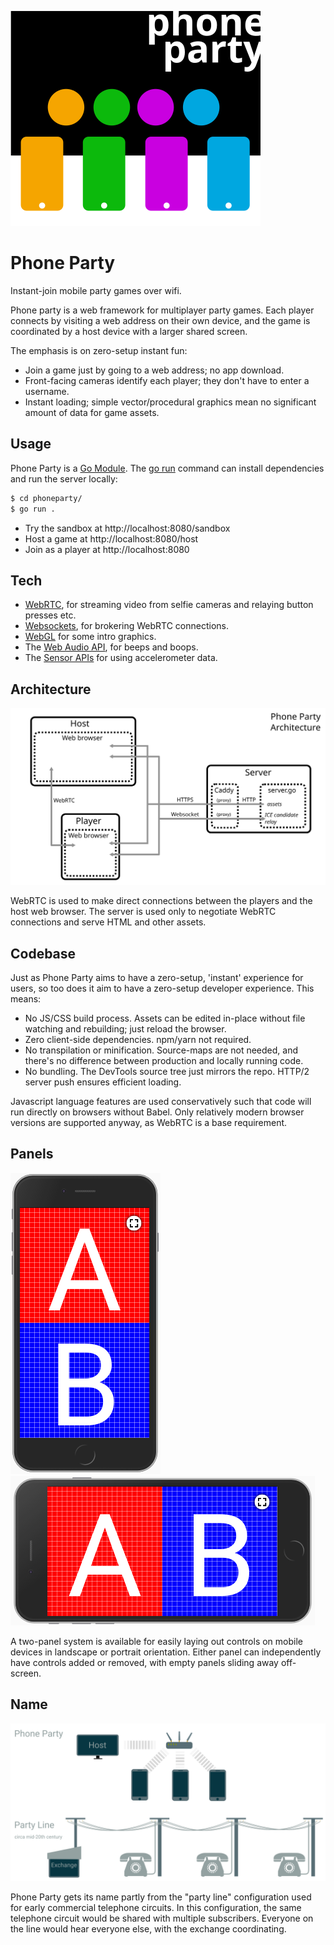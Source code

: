 ![Phone Party logo](docs/logo.svg)

# Phone Party

Instant-join mobile party games over wifi.

Phone party is a web framework for multiplayer party games. Each player connects by visiting a web address on their own device, and the game is coordinated by a host device with a larger shared screen.

The emphasis is on zero-setup instant fun:

- Join a game just by going to a web address; no app download.
- Front-facing cameras identify each player; they don't have to enter a username.
- Instant loading; simple vector/procedural graphics mean no significant amount of data for game assets.

## Usage

Phone Party is a [Go Module](https://github.com/golang/go/wiki/Modules). The [go run](https://golang.org/cmd/go/#hdr-Compile_and_run_Go_program) command can install dependencies and run the server locally:

```bash
$ cd phoneparty/
$ go run .
```

- Try the sandbox at http://localhost:8080/sandbox
- Host a game at http://localhost:8080/host
- Join as a player at http://localhost:8080

## Tech

- [WebRTC](https://developer.mozilla.org/en-US/docs/Web/API/WebRTC_API), for streaming video from selfie cameras and relaying button presses etc.
- [Websockets](https://developer.mozilla.org/en-US/docs/Web/API/WebSockets_API), for brokering WebRTC connections.
- [WebGL](https://developer.mozilla.org/en-US/docs/Web/API/WebGL_API) for some intro graphics.
- The [Web Audio API](https://developer.mozilla.org/en-US/docs/Web/API/Web_Audio_API), for beeps and boops.
- The [Sensor APIs](https://developer.mozilla.org/en-US/docs/Web/API/Sensor_APIs) for using accelerometer data.

## Architecture

![architecture-diagram](docs/architecture-diagram.svg)

WebRTC is used to make direct connections between the players and the host web browser. The server is used only to negotiate WebRTC connections and serve HTML and other assets.

## Codebase

Just as Phone Party aims to have a zero-setup, 'instant' experience for users, so too does it aim to have a zero-setup developer experience. This means:

- No JS/CSS build process. Assets can be edited in-place without file watching and rebuilding; just reload the browser.
- Zero client-side dependencies. npm/yarn not required.
- No transpilation or minification. Source-maps are not needed, and there's no difference between production and locally running code.
- No bundling. The DevTools source tree just mirrors the repo. HTTP/2 server push ensures efficient loading.

Javascript language features are used conservatively such that code will run directly on browsers without Babel. Only relatively modern browser versions are supported anyway, as WebRTC is a base requirement.

## Panels

![panels-portrait](docs/panels-portrait.png)
![panels-landscape](docs/panels-landscape.png)

A two-panel system is available for easily laying out controls on mobile devices in landscape or portrait orientation. Either panel can independently have controls added or removed, with empty panels sliding away off-screen.

## Name

![party-line](docs/party-line.svg)

Phone Party gets its name partly from the "party line" configuration used for early commercial telephone circuits. In this configuration, the same telephone circuit would be shared with multiple subscribers. Everyone on the line would hear everyone else, with the exchange coordinating.
